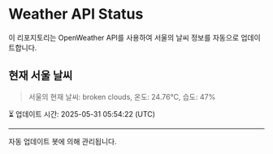 
# Weather API Status

이 리포지토리는 OpenWeather API를 사용하여 서울의 날씨 정보를 자동으로 업데이트합니다.

## 현재 서울 날씨
> 서울의 현재 날씨: broken clouds, 온도: 24.76°C, 습도: 47%

⏳ 업데이트 시간: 2025-05-31 05:54:22 (UTC)

---
자동 업데이트 봇에 의해 관리됩니다.
